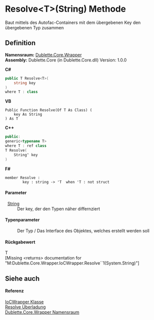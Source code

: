 # Resolve&lt;T&gt;(String) Methode


Baut mittels des Autofac-Containers mit dem übergebenen Key den übergebenen Typ zusammen



## Definition
**Namensraum:** <a href="N_Dublette_Core_Wrapper.md">Dublette.Core.Wrapper</a>  
**Assembly:** Dublette.Core (in Dublette.Core.dll) Version: 1.0.0

**C#**
``` C#
public T Resolve<T>(
	string key
)
where T : class

```
**VB**
``` VB
Public Function Resolve(Of T As Class) ( 
	key As String
) As T
```
**C++**
``` C++
public:
generic<typename T>
where T : ref class
T Resolve(
	String^ key
)
```
**F#**
``` F#
member Resolve : 
        key : string -> 'T  when 'T : not struct
```



#### Parameter
<dl><dt>  <a href="https://learn.microsoft.com/dotnet/api/system.string" target="_blank" rel="noopener noreferrer">String</a></dt><dd>Der key, der den Typen näher differnziert</dd></dl>

#### Typenparameter
<dl><dt /><dd>Der Typ / Das Interface des Objektes, welches erstellt werden soll</dd></dl>

#### Rückgabewert
T  
\[Missing &lt;returns&gt; documentation for "M:Dublette.Core.Wrapper.IoCWrapper.Resolve``1(System.String)"\]

## Siehe auch


#### Referenz
<a href="T_Dublette_Core_Wrapper_IoCWrapper.md">IoCWrapper Klasse</a>  
<a href="Overload_Dublette_Core_Wrapper_IoCWrapper_Resolve.md">Resolve Überladung</a>  
<a href="N_Dublette_Core_Wrapper.md">Dublette.Core.Wrapper Namensraum</a>  
